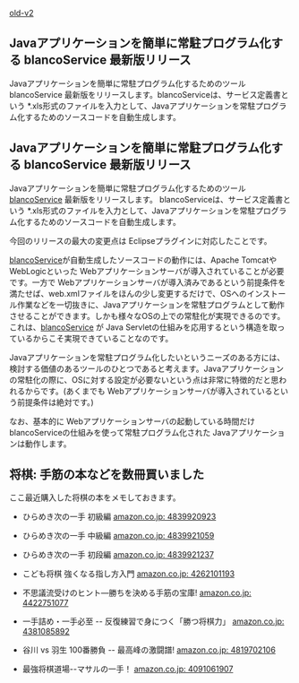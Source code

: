 [old-v2](ig061020-orig.html)

## Javaアプリケーションを簡単に常駐プログラム化する blancoService 最新版リリース

Javaアプリケーションを簡単に常駐プログラム化するためのツール blancoService 最新版をリリースします。blancoServiceは、サービス定義書という *.xls形式のファイルを入力として、Javaアプリケーションを常駐プログラム化するためのソースコードを自動生成します。


## Javaアプリケーションを簡単に常駐プログラム化する blancoService 最新版リリース

Javaアプリケーションを簡単に常駐プログラム化するためのツール [blancoService](http://www.igapyon.jp/blanco/blancoservice.html) 最新版をリリースします。
blancoServiceは、サービス定義書という *.xls形式のファイルを入力として、Javaアプリケーションを常駐プログラム化するためのソースコードを自動生成します。

今回のリリースの最大の変更点は Eclipseプラグインに対応したことです。

[blancoService](http://www.igapyon.jp/blanco/blancoservice.html)が自動生成したソースコードの動作には、Apache Tomcatや WebLogicといった Webアプリケーションサーバが導入されていることが必要です。一方で Webアプリケーションサーバが導入済みであるという前提条件を満たせば、web.xmlファイルをほんの少し変更するだけで、OSへのインストール作業などを一切抜きに、Javaアプリケーションを常駐プログラムとして動作させることができます。しかも様々なOSの上での常駐化が実現できるのです。これは、[blancoService](http://www.igapyon.jp/blanco/blancoservice.html) が Java Servletの仕組みを応用するという構造を取っているからこそ実現できていることなのです。

Javaアプリケーションを常駐プログラム化したいというニーズのある方には、検討する価値のあるツールのひとつであると考えます。Javaアプリケーションの常駐化の際に、OSに対する設定が必要ないという点は非常に特徴的だと思われるからです。(あくまでも Webアプリケーションサーバが導入されているという前提条件は絶対です。)

なお、基本的に Webアプリケーションサーバの起動している時間だけ blancoServiceの仕組みを使って常駐プログラム化された Javaアプリケーションは動作します。

## 将棋: 手筋の本などを数冊買いました

ここ最近購入した将棋の本をメモしておきます。


* ひらめき次の一手 初級編
  [amazon.co.jp: 4839920923](http://www.amazon.co.jp/exec/obidos/ASIN/4839920923/igapyondiary-22)
  
* ひらめき次の一手 中級編
  [amazon.co.jp: 4839921059](http://www.amazon.co.jp/exec/obidos/ASIN/4839921059/igapyondiary-22)
  
* ひらめき次の一手 初段編
  [amazon.co.jp: 4839921237](http://www.amazon.co.jp/exec/obidos/ASIN/4839921237/igapyondiary-22)


* こども将棋 強くなる指し方入門
  [amazon.co.jp: 4262101193](http://www.amazon.co.jp/exec/obidos/ASIN/4262101193/igapyondiary-22)
  
* 不思議流受けのヒント―勝ちを決める手筋の宝庫!
  [amazon.co.jp: 4422751077](http://www.amazon.co.jp/exec/obidos/ASIN/4422751077/igapyondiary-22)
  
* 一手詰め・一手必至 -- 反復練習で身につく「勝つ将棋力」
  [amazon.co.jp: 4381085892](http://www.amazon.co.jp/exec/obidos/ASIN/4381085892/igapyondiary-22)
  
* 谷川 vs 羽生 100番勝負 -- 最高峰の激闘譜!
  [amazon.co.jp: 4819702106](http://www.amazon.co.jp/exec/obidos/ASIN/4819702106/igapyondiary-22)
  
* 最強将棋道場--マサルの一手！
  [amazon.co.jp: 4091061907](http://www.amazon.co.jp/exec/obidos/ASIN/4091061907/igapyondiary-22)